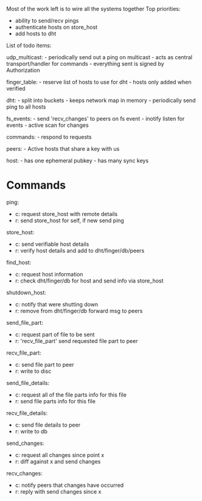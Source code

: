Most of the work left is to wire all the systems together
Top priorities:
- ability to send/recv pings
- authenticate hosts on store_host
- add hosts to dht


List of todo items:

udp_multicast:
    - periodically send out a ping on multicast
    - acts as central transport/handler for commands
    - everything sent is signed by Authorization

finger_table:
    - reserve list of hosts to use for dht
    - hosts only added when verified

dht:
    - split into buckets
    - keeps network map in memory
    - periodically send ping to all hosts

fs_events:
    - send 'recv_changes' to peers on fs event
    - inotify listen for events
    - active scan for changes

commands:
    - respond to requests

peers:
    - Active hosts that share a key with us

host:
    - has one ephemeral pubkey
    - has many sync keys

# Commands

ping:
- c: request store_host with remote details
- r: send store_host for self, if new send ping

store_host:
- c: send verifiable host details
- r: verify host details and add to dht/finger/db/peers

find_host:
- c: request host information 
- r: check dht/finger/db for host and send info via store_host

shutdown_host:
- c: notify that were shutting down
- r: remove from dht/finger/db
     forward msg to peers

send_file_part:
- c: request part of file to be sent
- r: 'recv_file_part' send requested file part to peer

recv_file_part:
- c: send file part to peer
- r: write to disc

send_file_details:
- c: request all of the file parts info for this file
- r: send file parts info for this file

recv_file_details:
- c: send file details to peer
- r: write to db

send_changes:
- c: request all changes since point x
- r: diff against x and send changes

recv_changes:
- c: notify peers that changes have occurred
- r: reply with send changes since x
